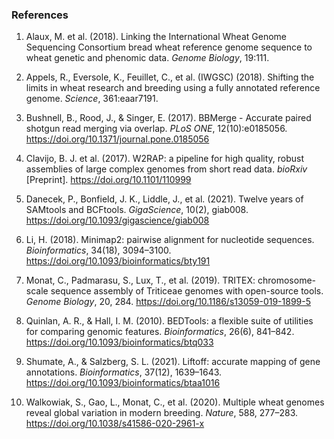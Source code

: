 ### References

1. Alaux, M. et al. (2018). Linking the International Wheat Genome Sequencing Consortium bread wheat reference genome sequence to wheat genetic and phenomic data. *Genome Biology*, 19:111.

2. Appels, R., Eversole, K., Feuillet, C., et al. (IWGSC) (2018). Shifting the limits in wheat research and breeding using a fully annotated reference genome. *Science*, 361:eaar7191.

3. Bushnell, B., Rood, J., & Singer, E. (2017). BBMerge - Accurate paired shotgun read merging via overlap. *PLoS ONE*, 12(10):e0185056. https://doi.org/10.1371/journal.pone.0185056

4. Clavijo, B. J. et al. (2017). W2RAP: a pipeline for high quality, robust assemblies of large complex genomes from short read data. *bioRxiv* [Preprint]. https://doi.org/10.1101/110999

5. Danecek, P., Bonfield, J. K., Liddle, J., et al. (2021). Twelve years of SAMtools and BCFtools. *GigaScience*, 10(2), giab008. https://doi.org/10.1093/gigascience/giab008

6. Li, H. (2018). Minimap2: pairwise alignment for nucleotide sequences. *Bioinformatics*, 34(18), 3094–3100. https://doi.org/10.1093/bioinformatics/bty191

7. Monat, C., Padmarasu, S., Lux, T., et al. (2019). TRITEX: chromosome-scale sequence assembly of Triticeae genomes with open-source tools. *Genome Biology*, 20, 284. https://doi.org/10.1186/s13059-019-1899-5

8. Quinlan, A. R., & Hall, I. M. (2010). BEDTools: a flexible suite of utilities for comparing genomic features. *Bioinformatics*, 26(6), 841–842. https://doi.org/10.1093/bioinformatics/btq033

9. Shumate, A., & Salzberg, S. L. (2021). Liftoff: accurate mapping of gene annotations. *Bioinformatics*, 37(12), 1639–1643. https://doi.org/10.1093/bioinformatics/btaa1016

10. Walkowiak, S., Gao, L., Monat, C., et al. (2020). Multiple wheat genomes reveal global variation in modern breeding. *Nature*, 588, 277–283. https://doi.org/10.1038/s41586-020-2961-x
